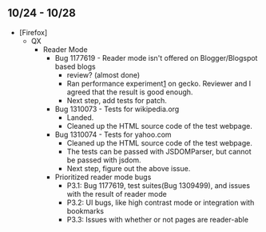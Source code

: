 ## 10/24 - 10/28 ##

* [Firefox]
  - QX
    - Reader Mode
      - Bug 1177619 - Reader mode isn't offered on Blogger/Blogspot based blogs
        - review? (almost done)
        - Ran performance experiment[1] on gecko. Reviewer and I agreed that the result is good enough.
        - Next step, add tests for patch.
      - Bug 1310073 - Tests for wikipedia.org
        - Landed.
        - Cleaned up the HTML source code of the test webpage.
      - Bug 1310074 - Tests for yahoo.com
        - Cleaned up the HTML source code of the test webpage.
        - The tests can be passed with JSDOMParser, but cannot be passed with jsdom.
        - Next step, figure out the above issue.
      - Prioritized reader mode bugs
        - P3.1: Bug 1177619, test suites(Bug 1309499), and issues with the result of reader mode
        - P3.2: UI bugs, like high contrast mode or integration with bookmarks
        - P3.3: Issues with whether or not pages are reader-able

[1]: https://docs.google.com/spreadsheets/d/1vk7bU_Z0KG4F7OEGlVWX_SA8IrH94lwrNVcw6zYBR6E
